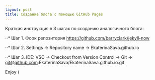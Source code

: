 ```yaml
---
layout: post
title: Cоздание блога с помощью GitHub Pages
---
```


Краткая инструкция в 3 шагах по созданию аналогичного блога:

⋅⋅* Шаг 1. Форк репозитория https://github.com/barryclark/jekyll-now

⋅⋅* Шаг 2. Settings -> Repository name -> EkaterinaSava.github.io

⋅⋅* Шаг 3. IDE: VSC -> Checkout from Version Control -> Git -> git@github.com:EkaterinaSava/EkaterinaSava.github.io.git

Enjoy )